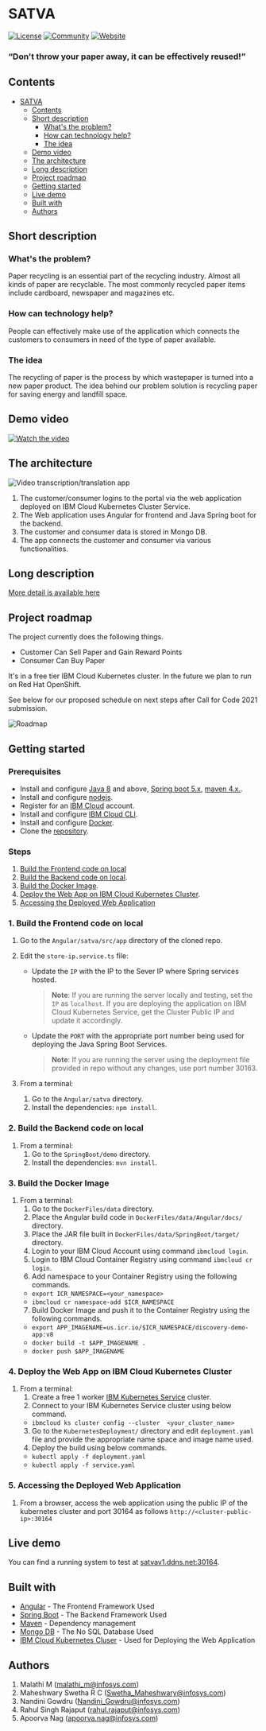 # SATVA

[![License](https://img.shields.io/badge/License-Apache2-blue.svg)](https://www.apache.org/licenses/LICENSE-2.0) [![Community](https://img.shields.io/badge/Join-Community-blue)](http://169.57.112.133:30164/) [![Website](https://img.shields.io/badge/View-Website-blue)](http://satvav1.ddns.net:30164/)

### “Don't throw your paper away, it can be effectively reused!”


## Contents

- [SATVA](#satva)
  - [Contents](#contents)
  - [Short description](#short-description)
    - [What's the problem?](#whats-the-problem)
    - [How can technology help?](#how-can-technology-help)
    - [The idea](#the-idea)
  - [Demo video](#demo-video)
  - [The architecture](#the-architecture)
  - [Long description](#long-description)
  - [Project roadmap](#project-roadmap)
  - [Getting started](#getting-started)
  - [Live demo](#live-demo)
  - [Built with](#built-with)
  - [Authors](#authors)
 


## <a id = "short-description">Short description </a>

### <a id = "whats-the-problem">What's the problem? </a>

Paper recycling is an essential part of the recycling industry. Almost all kinds of paper are recyclable. The most commonly recycled paper items include cardboard, newspaper and magazines etc.

### <a id = "how-can-technology-help">How can technology help? </a>

People can effectively make use of the application which connects the customers to consumers in need of the type of paper available.


### <a id = "the-idea"> The idea </a>

The recycling of paper is the process by which wastepaper is turned into a new paper product. The idea behind our problem solution is recycling paper for saving energy and landfill space. 


## <a id = "demo-video"> Demo video  </a>

[![Watch the video](https://github.com/Rahul29111993/SATVA/blob/main/Images/SATVA_Vimeo_Image.png)](https://vimeo.com/581537692)

## <a id = "the-architecture"> The architecture </a>

![Video transcription/translation app](./Images/SATVA_Architecture.jpg)

1. The customer/consumer logins to the portal via the web application deployed on IBM Cloud Kubernetes Cluster Service.
2. The Web application uses Angular for frontend and Java Spring boot for the backend.
3. The customer and consumer data is stored in Mongo DB.
4. The app connects the customer and consumer via various functionalities.


## <a id = "long-description"> Long description </a>

[More detail is available here](./Docs/SATVA_Long_Description.docx)

## <a id = "project-roadmap"> Project roadmap </a>

The project currently does the following things.

- Customer Can Sell Paper and Gain Reward Points
- Consumer Can Buy Paper


It's in a free tier IBM Cloud Kubernetes cluster. In the future we plan to run on Red Hat OpenShift.

See below for our proposed schedule on next steps after Call for Code 2021 submission.

![Roadmap](./Images/Solution_Roadmap_Satva.png)

## <a id="getting-started" > Getting started </a>

### Prerequisites

- Install and configure  [Java 8](https://www.java.com/en/download/help/windows_manual_download.html) and above, [Spring boot 5.x](https://docs.spring.io/spring-boot/docs/current/reference/html/getting-started.html), [maven 4.x.](https://maven.apache.org/install.html).
- Install and configure [nodejs](https://nodejs.org/en/download/).
- Register for an [IBM Cloud](https://www.ibm.com/account/reg/us-en/signup?formid=urx-42793&eventid=cfc-2020?cm_mmc=OSocial_Blog-_-Audience+Developer_Developer+Conversation-_-WW_WW-_-cfc-2020-ghub-starterkit-cooperation_ov75914&cm_mmca1=000039JL&cm_mmca2=10008917) account.
- Install and configure [IBM Cloud CLI](https://cloud.ibm.com/docs/cli?topic=cloud-cli-getting-started#overview).
- Install and configure [Docker](https://docs.docker.com/engine/install/).
- Clone the [repository](https://github.com/Call-for-Code/Solution-Starter-Kit-Cooperation-2020).

### Steps

1. [Build the Frontend code on local](#1-frontend-build)
2. [Build the Backend code on local](#2-backend-build).
3. [Build the Docker Image](#3-build-the-docker-image).
4. [Deploy the Web App on IBM Cloud Kubernetes Cluster](#4-deploy-the-app).
5. [Accessing the Deployed Web Application](#5-access-the-app)


### <a id="1-frontend-build" > 1. Build the Frontend code on local </a>
1. Go to the `Angular/satva/src/app` directory of the cloned repo.

1. Edit the `store-ip.service.ts` file:
    - Update the `IP` with the IP to the Sever IP where Spring services hosted.
        > **Note**: If you are running the server locally and testing, set the `IP` as `localhost`. If you are deploying the application on IBM Cloud Kubernetes Service, get the Cluster Public IP and update it accordingly.

    - Update the `PORT` with the appropriate port number being used for deploying the Java Spring Boot Services.
        > **Note**: If you are running the server using the deployment file provided in repo without any changes, use port number 30163.
1. From a terminal:
    1. Go to the `Angular/satva` directory.
    1. Install the dependencies: `npm install`.

### <a id="2-backend-build" > 2. Build the Backend code on local </a>

1. From a terminal:
    1. Go to the `SpringBoot/demo` directory.
    1. Install the dependencies: `mvn install`.


### <a id="3-build-the-docker-image" > 3. Build the Docker Image </a>

1. From a terminal:
    1. Go to the `DockerFiles/data` directory.
    1. Place the Angular build code in `DockerFiles/data/Angular/docs/` directory.
    1. Place the JAR file built in `DockerFiles/data/SpringBoot/target/` directory.
    1. Login to your IBM Cloud Account using command `ibmcloud login`.
    1. Login to IBM Cloud Container Registry using command `ibmcloud cr login`.
    1. Add namespace to your Container Registry using the following commands.
      - `export ICR_NAMESPACE=<your_namespace>`
      - `ibmcloud cr namespace-add $ICR_NAMESPACE`
    7. Build Docker Image and push it to the Container Registry using the following commands.
      - `export APP_IMAGENAME=us.icr.io/$ICR_NAMESPACE/discovery-demo-app:v8`
      - `docker build -t $APP_IMAGENAME .`
      - `docker push $APP_IMAGENAME`

### <a id="5-access-the-app" > 4. Deploy the Web App on IBM Cloud Kubernetes Cluster </a>

1. From a terminal:
    1. Create a free 1 worker [IBM Kubernetes Service](https://cloud.ibm.com/kubernetes/catalog/create?cm_sp=ibmdev-_-developer-tutorials-_-cloudreg) cluster.
    1. Connect to your IBM Kubernetes Service cluster using below command.
      - `ibmcloud ks cluster config --cluster  <your_cluster_name>`
    3. Go to the `KubernetesDeployment/` directory and edit `deployment.yaml` file and provide the appropriate name space and image name used.
    4. Deploy the build using below commands.
      - `kubectl apply -f deployment.yaml`
      - `kubectl apply -f service.yaml`


### <a id="4-deploy-the-app" > 5. Accessing the Deployed Web Application </a>
1. From a browser, access the web application using the public IP of the kubernetes cluster and port 30164 as follows `http://<cluster-public-ip>:30164`


## <a id="live-demo" >Live demo </a>

You can find a running system to test at [satvav1.ddns.net:30164](http://satvav1.ddns.net:30164//).


## <a id="built-with"> Built with </a>

- [Angular](https://angular.io/) - The Frontend Framework Used
- [Spring Boot](https://docs.spring.io/spring-boot/docs/current/reference/htmlsingle/) - The Backend Framework Used
- [Maven](https://maven.apache.org/) - Dependency management
- [Mongo DB](https://www.mongodb.com/) - The No SQL Database Used
- [IBM Cloud Kubernetes Cluser](https://www.ibm.com/in-en/cloud/kubernetes-service?p1=Search&p4=43700056949486558&p5=e&gclid=Cj0KCQjw6ZOIBhDdARIsAMf8YyEKkQWRKbgPfkPxNkpXP-i0TaJ7oy3gLYAR4W2-CjiGcGsg-dm4HEUaAq9wEALw_wcB&gclsrc=aw.ds) - Used for Deploying the Web Application


## <a id="authors"> Authors </a>
1. Malathi M (malathi_m@infosys.com)
1. Maheshwary Swetha R C (Swetha_Maheshwary@infosys.com)
1. Nandini Gowdru (Nandini_Gowdru@infosys.com)
1. Rahul Singh Rajaput (rahul.rajaput@infosys.com)
1. Apoorva Nag (apoorva.nag@infosys.com)


